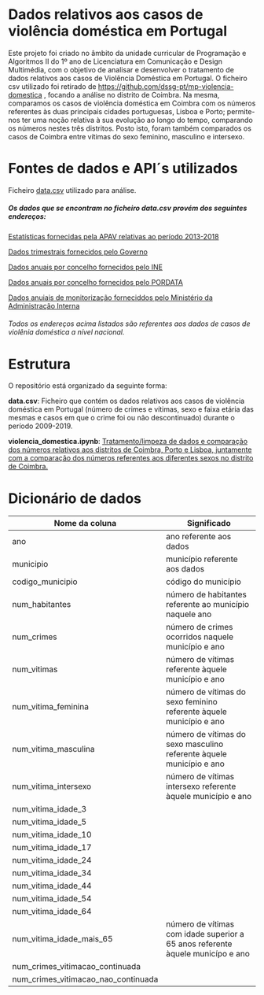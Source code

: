 # Dados relativos aos casos de violência doméstica em Portugal

Este projeto foi criado no âmbito da unidade curricular de Programação e Algoritmos II do 1º ano de Licenciatura em Comunicação e Design Multimédia, com o objetivo de analisar e desenvolver o tratamento de dados relativos aos casos de Violência Doméstica em Portugal.
O ficheiro csv utilizado foi retirado de https://github.com/dssg-pt/mp-violencia-domestica , focando a análise no distrito de Coimbra. Na mesma, comparamos os casos de violência doméstica em Coimbra com os números referentes às duas principais cidades portuguesas, Lisboa e Porto; permite-nos ter uma noção relativa à sua evolução ao longo do tempo, comparando os números nestes três distritos. Posto isto, foram também comparados os casos de Coimbra entre vítimas do sexo feminino, masculino e intersexo.

# Fontes de dados e API´s utilizados 

Ficheiro [data.csv](https://github.com/dssg-pt/mp-violencia-domestica/tree/main/data) utilizado para análise.

##### Os dados que se encontram no ficheiro **data.csv** provém dos seguintes endereços:

[Estatísticas fornecidas pela APAV relativas ao período 2013-2018](https://apav.pt/apav_v3/images/pdf/Estatisticas_APAV_Violencia_Domestica_2013_2018.pdf)

[Dados trimestrais fornecidos pelo Governo](https://www.cig.gov.pt/area-portal-da-violencia/violencia-no-namoro/documentacao/)

[Dados anuais por concelho fornecidos pelo INE](https://www.ine.pt/xportal/xmain?xpid=INE&xpgid=ine_main)

[Dados anuais por concelho fornecidos pelo PORDATA](https://www.pordata.pt/DB/Ambiente+de+Consulta/Nova+Consulta)

[Dados anuiais de monitorização forneciddos pelo Ministério da Administração Interna](https://www.sg.mai.gov.pt/paginas/violenciadomesticarelatorios.aspx)

###### Todos os endereços acima listados são referentes aos dados de casos de violênia doméstica a nível nacional. 

# Estrutura 

O repositório está organizado da seguinte forma: 

**data.csv**: Ficheiro que contém os dados relativos aos casos de violência doméstica em Portugal (número de crimes e vítimas, sexo e faixa etária das mesmas e casos em que o crime foi ou não descontinuado) durante o período 2009-2019.

**violencia_domestica.ipynb**: [Tratamento/limpeza de dados e comparação dos números relativos aos distritos de Coimbra, Porto e Lisboa, juntamente com a comparação dos números referentes aos diferentes sexos no distrito de Coimbra.](https://github.com/martabarroso4/Dados-Violencia-Domestica/blob/main/violencia_domestica.ipynb)  

# Dicionário de dados 

| Nome da coluna | Significado | 
| -------------- | ----------- | 
| ano            | ano referente aos dados
| municipio      | município referente aos dados 
| codigo_municipio | código do município
| num_habitantes | número de habitantes referente ao município naquele ano 
| num_crimes     | número de crimes ocorridos naquele município e ano 
| num_vitimas    | número de vítimas referente àquele município e ano
| num_vitima_feminina | número de vítimas do sexo feminino referente àquele município e ano 
num_vitima_masculina | número de vítimas do sexo masculino referente àquele município e ano
num_vitima_intersexo | número de vítimas intersexo referente àquele município e ano  
num_vitima_idade_3 | 
num_vitima_idade_5 |
num_vitima_idade_10 | 
num_vitima_idade_17 |
num_vitima_idade_24 |
num_vitima_idade_34 |
num_vitima_idade_44 |
num_vitima_idade_54 |
num_vitima_idade_64 |
num_vitima_idade_mais_65 | número de vítimas com idade superior a 65 anos referente àquele municípo e ano
num_crimes_vitimacao_continuada |  
num_crimes_vitimacao_nao_continuada |  



